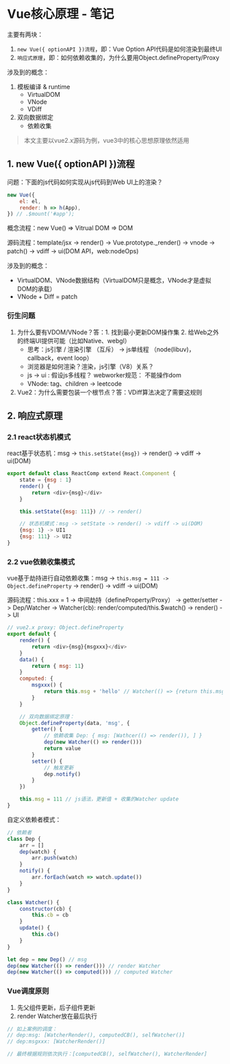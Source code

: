# Vue核心原理 - 笔记

主要有两块：

1. `new Vue({ optionAPI })流程`，即：Vue Option API代码是如何渲染到最终UI
1. `响应式原理`，即：如何依赖收集的，为什么要用Object.defineProperty/Proxy

涉及到的概念：

1. 模板编译 & runtime
    * VirtualDOM
    * VNode
    * VDiff
1. 双向数据绑定
    * 依赖收集

> 本文主要以vue2.x源码为例，vue3中的核心思想原理依然适用

## 1. new Vue({ optionAPI })流程

问题：下面的js代码如何实现从js代码到Web UI上的渲染？

``` js
new Vue({
    el: el,
    render: h => h(App),
}) // .$mount('#app');
```

概念流程：new Vue() => Vitrual DOM => DOM

源码流程：template/jsx -> render() -> Vue.prototype._render() -> vnode -> patch() -> vdiff -> ui(DOM API，web:nodeOps)

涉及到的概念：

* VirtualDOM、VNode数据结构（VirtualDOM只是概念，VNode才是虚拟DOM的承载）
* VNode + Diff = patch

### 衍生问题

1. 为什么要有VDOM/VNode？答：1. 找到最小更新DOM操作集 2. 给Web之外的终端UI提供可能（比如Native、webgl）
    * 思考：js引擎 / 渲染引擎 （互斥） -> js单线程 （node(libuv)，callback，event loop）
    * 浏览器是如何渲染？渲染，js引擎（V8）关系？
    * js -> ui : 假设js多线程？ webworker规范： 不能操作dom
    * VNode: tag、children   -> leetcode
2. Vue2：<template></template>为什么需要包装一个根节点？答：VDiff算法决定了需要这规则

## 2. 响应式原理

### 2.1 react状态机模式

react基于状态机：msg -> `this.setState({msg})` -> render() -> vdiff -> ui(DOM)

``` js
export default class ReactComp extend React.Component {
    state = {msg : 1}
    render() {
        return <div>{msg}</div>
    }

    this.setState({msg: 111}) // -> render()

    // 状态机模式：msg -> setState -> render() -> vdiff -> ui(DOM)
    {msg: 1} -> UI1
    {msg: 111} -> UI2
}
```

### 2.2 vue依赖收集模式

vue基于劫持进行自动依赖收集：msg -> `this.msg = 111 -> Object.defineProperty` -> render() -> vdiff -> ui(DOM)

源码流程：this.xxx = 1 -> 中间劫持（defineProperty/Proxy） -> getter/setter -> Dep/Watcher -> Watcher(cb): render/computed/this.$watch() -> render() -> UI

``` js
// vue2.x proxy: Object.defineProperty
export default {
    render() {
        return <div>{msg}{msgxxx}</div>
    }
    data() {
        return { msg: 11}
    }
    computed: {
        msgxxx() {
            return this.msg + 'hello' // Watcher(() => {return this.msg + 'hello'})
        }
    }

    // 双向数据绑定原理：
    Object.defineProperty(data, 'msg', {
        getter() {
            // 依赖收集 Dep: { msg: [Wathcer(() => render()), ] }
            dep(new Watcher(() => render()))
            return value
        }
        setter() {
            // 触发更新
            dep.notify()
        }
    })

    this.msg = 111 // js语法，更新值 + 收集的Watcher update
}
```

自定义依赖者模式：

``` js
// 依赖者
class Dep {
    arr = []
    dep(watch) {
        arr.push(watch)
    }
    notify() {
        arr.forEach(watch => watch.update())
    }
}

class Watcher() {
    constructor(cb) {
        this.cb = cb
    }
    update() {
        this.cb()
    }
}

let dep = new Dep() // msg
dep(new Watcher(() => render())) // render Watcher
dep(new Watcher(() => computed())) // computed Watcher
```

### Vue调度原则

1. 先父组件更新，后子组件更新
1. render Watcher放在最后执行

``` js
// 如上案例的调度：
// dep:msg: [WatcherRender(), computedCB(), selfWatcher()]
// dep:msgxxx: [WatcherRender()]

// 最终根据规则依次执行：[computedCB(), selfWatcher(), WatcherRender]
```
